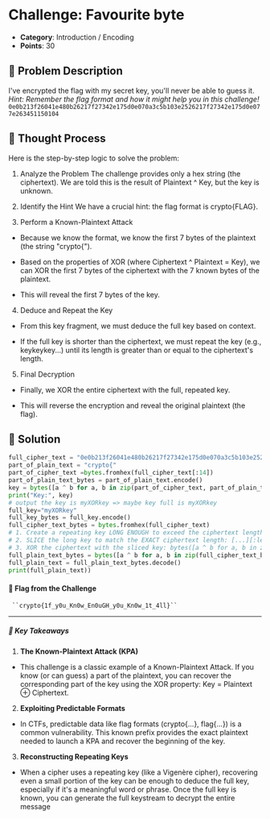 # Challenge: Favourite byte 

- **Category**: Introduction / Encoding
- **Points**: 30  

## 📖 Problem Description  

I've encrypted the flag with my secret key, you'll never be able to guess it.  
*Hint: Remember the flag format and how it might help you in this challenge!*  
`0e0b213f26041e480b26217f27342e175d0e070a3c5b103e2526217f27342e175d0e077e263451150104`

## 🤔 Thought Process  

Here is the step-by-step logic to solve the problem:

1.  Analyze the Problem The challenge provides only a hex string (the ciphertext). We are told this is the result of Plaintext ^ Key, but the key is unknown.

2.  Identify the Hint We have a crucial hint: the flag format is crypto{FLAG}.

3.  Perform a Known-Plaintext Attack

- Because we know the format, we know the first 7 bytes of the plaintext (the string "crypto{").

- Based on the properties of XOR (where Ciphertext ^ Plaintext = Key), we can XOR the first 7 bytes of the ciphertext with the 7 known bytes of the plaintext.

- This will reveal the first 7 bytes of the key.

4.  Deduce and Repeat the Key

- From this key fragment, we must deduce the full key based on context.

- If the full key is shorter than the ciphertext, we must repeat the key (e.g., keykeykey...) until its length is greater than or equal to the ciphertext's length.

5. Final Decryption

- Finally, we XOR the entire ciphertext with the full, repeated key.

- This will reverse the encryption and reveal the original plaintext (the flag).

## 🐍 Solution  

```python
full_cipher_text = "0e0b213f26041e480b26217f27342e175d0e070a3c5b103e2526217f27342e175d0e077e263451150104"
part_of_plain_text = "crypto{"
part_of_cipher_text =bytes.fromhex(full_cipher_text[:14])
part_of_plain_text_bytes = part_of_plain_text.encode()
key = bytes([a ^ b for a, b in zip(part_of_cipher_text, part_of_plain_text_bytes)])
print("Key:", key)
# output the key is myXORkey => maybe key full is myXORkey 
full_key="myXORkey"
full_key_bytes = full_key.encode()
full_cipher_text_bytes = bytes.fromhex(full_cipher_text)
# 1. Create a repeating key LONG ENOUGH to exceed the ciphertext length: (full_key_bytes * (len... + 1))
# 2. SLICE the long key to match the EXACT ciphertext length: [...][:len(full_cipher_text_bytes)]
# 3. XOR the ciphertext with the sliced key: bytes([a ^ b for a, b in zip(...)])
full_plain_text_bytes = bytes([a ^ b for a, b in zip(full_cipher_text_bytes, (full_key_bytes * (len(full_cipher_text_bytes) // len(full_key_bytes) + 1))[:len(full_cipher_text_bytes)])])
full_plain_text = full_plain_text_bytes.decode()
print(full_plain_text))  
```  
#### 🎯 Flag from the Challenge  
     ``crypto{1f_y0u_Kn0w_En0uGH_y0u_Kn0w_1t_4ll}``  
     
---

##### 🧠 Key Takeaways  
1. **The Known-Plaintext Attack (KPA)**
- This challenge is a classic example of a Known-Plaintext Attack. If you know (or can guess) a part of the plaintext, you can recover the corresponding part of the key using the XOR property: Key = Plaintext ⊕ Ciphertext.
2. **Exploiting Predictable Formats**
- In CTFs, predictable data like flag formats (crypto{...}, flag{...}) is a common vulnerability. This known prefix provides the exact plaintext needed to launch a KPA and recover the beginning of the key.  
3. **Reconstructing Repeating Keys**
- When a cipher uses a repeating key (like a Vigenère cipher), recovering even a small portion of the key can be enough to deduce the full key, especially if it's a meaningful word or phrase. Once the full key is known, you can generate the full keystream to decrypt the entire message
